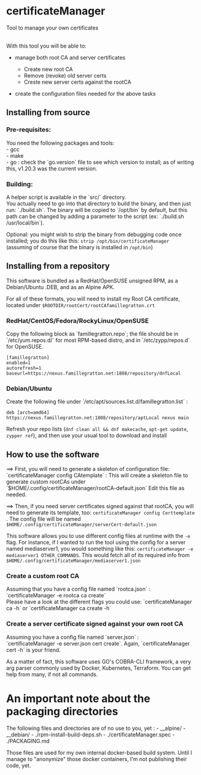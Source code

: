 <H1>certificateManager</H1>

Tool to manage your own certificates<br><br>

With this tool you will be able to:
- manage both root CA and server certificates
  - Create new root CA
  - Remove (revoke) old server certs
  - Creste new server certs against the rootCA

- create the configuration files needed for the above tasks

<H2>Installing from source</H2>
<H3>Pre-requisites:</H3>
You need the following packages and tools:<br>
- gcc<br>
- make<br>
- go : check the `go.version` file to see which version to install; as of writing this, v1.20.3 was the current version.<br>

<H3>Building:</H3>
A helper script is available in the `src/` directory.<br>
You actually need to go into that directory to build the binary, and then just run: `./build.sh`. The binary will be copied to `/opt/bin` by default, but this path can be changed by adding a parameter to the script (ex: `./build.sh /usr/local/bin`).

Optional: you might wish to strip the binary from debugging code once installed; you do this like this: `strip /opt/bin/certificateManager` (assuming of course that the binary is installed in `/opt/bin`)


<H2>Installing from a repository</H2>
This software is bundled as a RedHat/OpenSUSE unsigned RPM, as a Debian/Ubuntu .DEB, and as an Alpine APK.

For all of these formats, you will need to install my Root CA certificate, located under `$ROOTDIR/rootCert/rootCAfamillegratton.crt`

<H3>RedHat/CentOS/Fedora/RockyLinux/OpenSUSE</H3>
Copy the following block as `famillegratton.repo`; the file should be in `/etc/yum.repos.d/` for most RPM-based distro, and in `/etc/zypp/repos.d` for OpenSUSE.

```
[famillegratton]
enabled=1
autorefresh=1
baseurl=https://nexus.famillegratton.net:1808/repository/dnfLocal
```

<H3>Debian/Ubuntu</H3>
Create the following file under `/etc/apt/sources.list.d/famillegratton.list` :

```
deb [arch=amd64] https://nexus.famillegratton.net:1808/repository/aptLocal nexus main
```

Refresh your repo lists (`dnf clean all && dnf makecache`, `apt-get update`, `zypper ref`), and then use your usual tool to download and install

<H2>How to use the software</H2>
==> First, you will need to generate a skeleton of configuration file:
`certificateManager config CAtemplate` :
This will create a skeleton file to generate custom rootCAs under `$HOME/.config/certificateManager/rootCA-default.json`
Edit this file as needed.

==> Then, if you need server certificates signed against that rootCA, you will need to generate its template, too:
`certificateManager config Certtemplate` . The config file will be named `$HOME/.config/certificateManager/serverCert-default.json`

This software allows you to use different config files at runtime with the `-e` flag. For instance, if I wanted to run the tool using the config for a server named mediaserver1, you would something like this:
`certificateManager -e mediaserver1 OTHER_COMMANDS`. This would fetch all of its required info from `$HOME/.config/certificateManager/mediaserver1.json`

<H3>Create a custom root CA</H3>
Assuming that you have a config file named `rootca.json` :<br>
`certificateManager -e rootca ca create`<br>
Please have a look at the different flags you could use: `certificateManager ca -h` or `certificateManager ca create -h`

<H3>Create a server certificate signed against your own root CA</H3>
Assuming you have a config file named `server.json` :<br>
`certificateManager -e server.json cert create`. Again, `certificateManager cert -h` is your friend.


As a matter of fact, this software uses GO's COBRA-CLI framework, a very arg parser commonly used by Docker, Kubernetes, Terraform. You can get help from many, if not all commands.

<H1>An important note about the packaging directories</H1>
The following files and directories are of no use to you, yet :
- __alpine/
- __debian/
- ./rpm-install-build-deps.sh
- ./certificateManager.spec
- ./PACKAGING.md

Those files are used for my own internal docker-based build system. Until I manage to "anonymize" those docker containers, I'm not publishing their code, yet.
